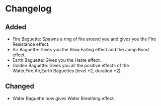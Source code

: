 # Changelog
## Added
- Fire Baguette: Spawns a ring of fire around you and gives you the Fire Resistance effect.
- Air Baguette: Gives you the Slow Falling effect and the Jump Boost effect.
- Earth Baguette: Gives you the Haste effect.
- Golden Baguette: Gives you all the positive effects of the Water,Fire,Air,Earth Baguettes (level +2, duration *2).

## Changed
- Water Baguette now gives Water Breathing effect.